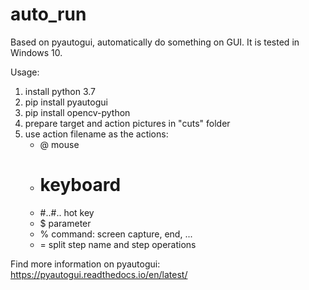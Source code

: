 # auto_run
Based on pyautogui, automatically do something on GUI. It is tested in Windows 10. 

Usage:
1. install python 3.7
2. pip install pyautogui
3. pip install opencv-python
4. prepare target and action pictures in "cuts" folder
5. use action filename as the actions:
   - @ mouse
   - # keyboard
   - #..#.. hot key
   - $ parameter
   - % command: screen capture, end, ...
   - = split step name and step operations

Find more information on pyautogui: https://pyautogui.readthedocs.io/en/latest/
